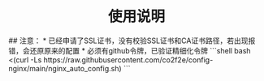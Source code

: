 <h1 align="center">
  使用说明
</h1>
## 注意：
* 已经申请了SSL证书，没有校验SSL证书和CA证书路径，若出现报错，会还原原来的配置
* 必须有github令牌，已验证精细化令牌
```shell
bash <(curl -Ls https://raw.githubusercontent.com/co2f2e/config-nginx/main/nginx_auto_config.sh)
```
